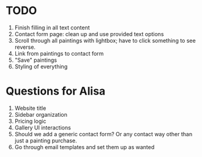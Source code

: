 # TODO

1. Finish filling in all text content
1. Contact form page: clean up and use provided text options
1. Scroll through all paintings with lightbox; have to click something to see reverse.
1. Link from paintings to contact form
1. "Save" paintings
1. Styling of everything

# Questions for Alisa
1. Website title
1. Sidebar organization
1. Pricing logic
1. Gallery UI interactions
1. Should we add a generic contact form? Or any contact way other than just a painting purchase.
1. Go through email templates and set them up as wanted